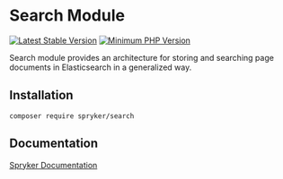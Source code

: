 # Search Module
[![Latest Stable Version](https://poser.pugx.org/spryker/search/v/stable.svg)](https://packagist.org/packages/spryker/search)
[![Minimum PHP Version](https://img.shields.io/badge/php-%3E%3D%208.2-8892BF.svg)](https://php.net/)

Search module provides an architecture for storing and searching page documents in Elasticsearch in a generalized way.

## Installation

```
composer require spryker/search
```

## Documentation

[Spryker Documentation](https://docs.spryker.com)
